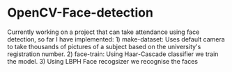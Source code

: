 # OpenCV-Face-detection
Currently working on a project that can take attendance using face detection, so far I have implemented: 1) make-dataset: Uses default camera to take thousands of pictures of a subject based on the university's registration number. 2) face-train: Using Haar-Cascade classifier we train the model. 3) Using LBPH Face recogsizer we recognise the faces
